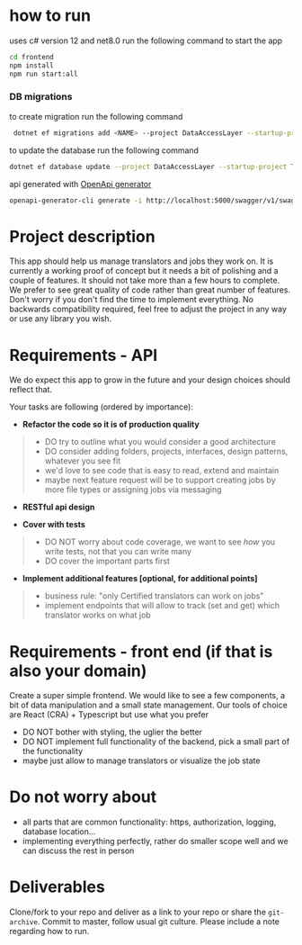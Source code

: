 # how to run
uses c# version 12 and net8.0
run the following command to start the app

```bash
cd frontend
npm install
npm run start:all
````

### DB migrations

to create migration run the following command

```bash
 dotnet ef migrations add <NAME> --project DataAccessLayer --startup-project TranslationManagement.Api
```

to update the database run the following command

```bash
dotnet ef database update --project DataAccessLayer --startup-project TranslationManagement.Api
```

api generated with [OpenApi generator](https://github.com/OpenAPITools/openapi-generator)

```bash
openapi-generator-cli generate -i http://localhost:5000/swagger/v1/swagger.json -g typescript-axios -o generated-api=
```

# Project description

This app should help us manage translators and jobs they work on.
It is currently a working proof of concept but it needs a bit of polishing and a couple of features.
It should not take more than a few hours to complete.
We prefer to see great quality of code rather than great number of features. Don't worry if you don't find the time to
implement everything.
No backwards compatibility required, feel free to adjust the project in any way or use any library you wish.

# Requirements - API

We do expect this app to grow in the future and your design choices should reflect that.

Your tasks are following (ordered by importance):

- **Refactor the code so it is of production quality**

> * DO try to outline what you would consider a good architecture
> * DO consider adding folders, projects, interfaces, design patterns, whatever you see fit
> * we'd love to see code that is easy to read, extend and maintain
> * maybe next feature request will be to support creating jobs by more file types or assigning jobs via messaging

- **RESTful api design**

- **Cover with tests**

> - DO NOT worry about code coverage, we want to see *how* you write tests, not that you can write many
> - DO cover the important parts first

- **Implement additional features [optional, for additional points]**

> - business rule: "only Certified translators can work on jobs"
> - implement endpoints that will allow to track (set and get) which translator works on what job

# Requirements - front end (if that is also your domain)

Create a super simple frontend. We would like to see a few components, a bit of data manipulation and a small state
management.
Our tools of choice are React (CRA) + Typescript but use what you prefer

- DO NOT bother with styling, the uglier the better
- DO NOT implement full functionality of the backend, pick a small part of the functionality
- maybe just allow to manage translators or visualize the job state

# Do not worry about

- all parts that are common functionality: https, authorization, logging, database location...
- implementing everything perfectly, rather do smaller scope well and we can discuss the rest in person

# Deliverables

Clone/fork to your repo and deliver as a link to your repo or share the `git-archive`.
Commit to master, follow usual git culture.
Please include a note regarding how to run.
